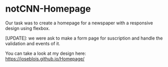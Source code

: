 # notCNN-Homepage
Our task was to create a homepage for a newspaper with a responsive design using flexbox.

[UPDATE]: we were ask to make a form page for suscription and handle the validation and events of it.

You can take a look at my design here: https://joseblois.github.io/Homepage/ 
